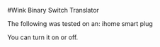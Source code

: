 #Wink Binary Switch Translator

The following was tested on an:
    ihome smart plug

You can turn it on or off. 